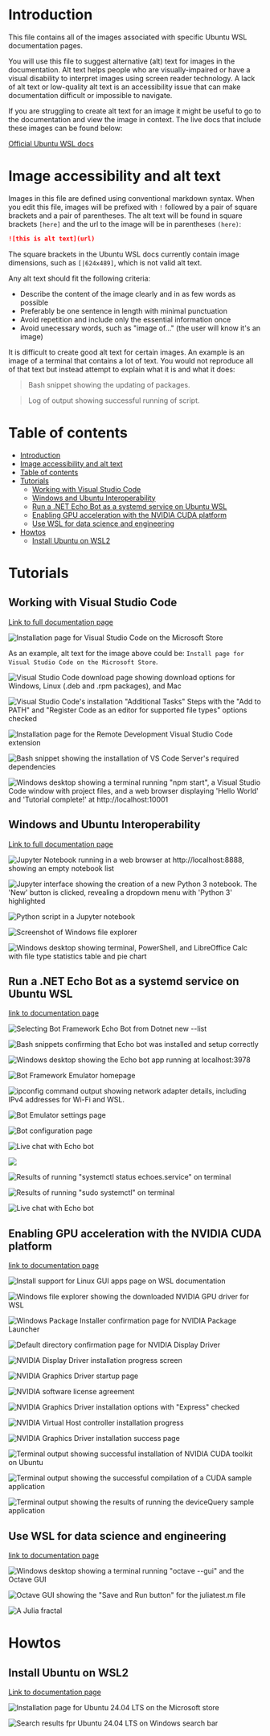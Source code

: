 # Introduction

This file contains all of the images associated with specific Ubuntu WSL documentation pages.

You will use this file to suggest alternative (alt) text for images in the documentation.
Alt text helps people who are visually-impaired or have a visual disability to interpret images using screen reader technology.
A lack of alt text or low-quality alt text is an accessibility issue that can make documentation difficult or impossible to navigate.

If you are struggling to create alt text for an image it might be
useful to go to the documentation and view the image in context.
The live docs that include these images can be found below:

[Official Ubuntu WSL docs](https://canonical-ubuntu-wsl.readthedocs-hosted.com/en/latest/)

# Image accessibility and alt text

Images in this file are defined using conventional markdown syntax.
When you edit this file, images will be prefixed with `!` followed by a pair of square brackets and a pair of parentheses. The alt text will be found in square brackets `[here]` and the url to the image will be in parentheses `(here)`:

```markdown
![this is alt text](url)
```

The square brackets in the Ubuntu WSL docs currently contain image dimensions, such as `[|624x489]`, which is not valid alt text.

Any alt text should fit the following criteria:

- Describe the content of the image clearly and in as few words as possible
- Preferably be one sentence in length with minimal punctuation
- Avoid repetition and include only the essential information once
- Avoid unecessary words, such as "image of..." (the user will know it's an image)

It is difficult to create good alt text for certain images.
An example is an image of a terminal that contains a lot of text.
You would not reproduce all of that text but instead attempt to
explain what it is and what it does:

> Bash snippet showing the updating of packages.

> Log of output showing successful running of script.

# Table of contents

- [Introduction](#introduction)
- [Image accessibility and alt text](#image-accessibility-and-alt-text)
- [Table of contents](#table-of-contents)
- [Tutorials](#tutorials)
  - [Working with Visual Studio Code](#working-with-visual-studio-code)
  - [Windows and Ubuntu Interoperability](#windows-and-ubuntu-interoperability)
  - [Run a .NET Echo Bot as a systemd service on Ubuntu WSL](#run-a-net-echo-bot-as-a-systemd-service-on-ubuntu-wsl)
  - [Enabling GPU acceleration with the NVIDIA CUDA platform](#enabling-gpu-acceleration-with-the-nvidia-cuda-platform)
  - [Use WSL for data science and engineering](#use-wsl-for-data-science-and-engineering)
- [Howtos](#howtos)
  - [Install Ubuntu on WSL2](#install-ubuntu-on-wsl2)

# Tutorials

## Working with Visual Studio Code

[Link to full documentation page](https://canonical-ubuntu-wsl.readthedocs-hosted.com/en/latest/tutorials/vscode/) 

![Installation page for Visual Studio Code on the Microsoft Store](https://github.com/ubuntu/WSL/blob/main/docs/tutorials/assets/vscode/msstore.png?raw=true)

As an example, alt text for the image above could be: `Install page for Visual Studio Code on the Microsoft Store`.

![Visual Studio Code download page showing download options for Windows, Linux (.deb and .rpm packages), and Mac](https://github.com/ubuntu/WSL/blob/main/docs/tutorials/assets/vscode/download-vs-code.png?raw=true)

![Visual Studio Code's installation "Additional Tasks" Steps with the "Add to PATH" and "Register Code as an editor for supported file types" options checked](https://github.com/ubuntu/WSL/blob/main/docs/tutorials/assets/vscode/aditional-tasks.png?raw=true)

![Installation page for the Remote Development Visual Studio Code extension](https://github.com/ubuntu/WSL/blob/main/docs/tutorials/assets/vscode/remote-extension.png?raw=true)

![Bash snippet showing the installation of VS Code Server's required dependencies](https://github.com/ubuntu/WSL/blob/main/docs/tutorials/assets/vscode/downloading-vscode-server.png?raw=true)

![Windows desktop showing a terminal running "npm start", a Visual Studio Code window with project files, and a web browser displaying 'Hello World' and 'Tutorial complete!' at http://localhost:10001](https://github.com/ubuntu/WSL/blob/main/docs/tutorials/assets/vscode/hello-world.png?raw=true)

## Windows and Ubuntu Interoperability

[Link to full documentation page](https://canonical-ubuntu-wsl.readthedocs-hosted.com/en/latest/tutorials/interop/)

![Jupyter Notebook running in a web browser at http://localhost:8888, showing an empty notebook list](https://github.com/ubuntu/WSL/blob/main/docs/tutorials/assets/interop/jupyter.png?raw=true)

![Jupyter interface showing the creation of a new Python 3 notebook. The 'New' button is clicked, revealing a dropdown menu with 'Python 3' highlighted](https://github.com/ubuntu/WSL/blob/main/docs/tutorials/assets/interop/jupyter-python.jpg?raw=true)

![Python script in a Jupyter notebook](https://github.com/ubuntu/WSL/blob/main/docs/tutorials/assets/interop/jupyter-script.png?raw=true)

![Screenshot of Windows file explorer](https://github.com/ubuntu/WSL/blob/main/docs/tutorials/assets/interop/ubuntu-home.png?raw=true)

![Windows desktop showing terminal, PowerShell, and LibreOffice Calc with file type statistics table and pie chart](https://github.com/ubuntu/WSL/blob/main/docs/tutorials/assets/interop/spreadsheet.png?raw=true)

## Run a .NET Echo Bot as a systemd service on Ubuntu WSL

[link to documentation page](https://canonical-ubuntu-wsl.readthedocs-hosted.com/en/latest/tutorials/dotnet-systemd/)

![Selecting Bot Framework Echo Bot from Dotnet new --list](https://github.com/ubuntu/WSL/blob/main/docs/tutorials/assets/dotnet-systemd/templates.png?raw=true)

![Bash snippets confirming that Echo bot was installed and setup correctly](https://github.com/ubuntu/WSL/blob/main/docs/tutorials/assets/dotnet-systemd/welcome-to-dotnet.png?raw=true)

![Windows desktop showing the Echo bot app running at localhost:3978](https://github.com/ubuntu/WSL/blob/main/docs/tutorials/assets/dotnet-systemd/your-bot-is-ready.png?raw=true)

![Bot Framework Emulator homepage](https://github.com/ubuntu/WSL/blob/main/docs/tutorials/assets/dotnet-systemd/bot-framework-emulator.png?raw=true)

![ipconfig command output showing network adapter details, including IPv4 addresses for Wi-Fi and WSL.](https://github.com/ubuntu/WSL/blob/main/docs/tutorials/assets/dotnet-systemd/ipconfig.png?raw=true)

![Bot Emulator settings page](https://github.com/ubuntu/WSL/blob/main/docs/tutorials/assets/dotnet-systemd/emulator-settings.png?raw=true)

![Bot configuration page](https://github.com/ubuntu/WSL/blob/main/docs/tutorials/assets/dotnet-systemd/open-a-bot.png?raw=true)

![Live chat with Echo bot](https://github.com/ubuntu/WSL/blob/main/docs/tutorials/assets/dotnet-systemd/start-chatting.png?raw=true)

![](https://github.com/ubuntu/WSL/blob/main/docs/tutorials/assets/dotnet-systemd/program-cs.png?raw=true)

![Results of running "systemctl status echoes.service" on terminal](https://github.com/ubuntu/WSL/blob/main/docs/tutorials/assets/dotnet-systemd/systemctl-status-inactive.png?raw=true)

![Results of running "sudo systemctl" on terminal](https://github.com/ubuntu/WSL/blob/main/docs/tutorials/assets/dotnet-systemd/systemctl-status-running.png?raw=true)

![Live chat with Echo bot](https://github.com/ubuntu/WSL/blob/main/docs/tutorials/assets/dotnet-systemd/start-chatting-service.png?raw=true)

## Enabling GPU acceleration with the NVIDIA CUDA platform

[link to documentation page](https://canonical-ubuntu-wsl.readthedocs-hosted.com/en/latest/tutorials/gpu-cuda/#)

![Install support for Linux GUI apps page on WSL documentation](https://github.com/ubuntu/WSL/blob/main/docs/tutorials/assets/gpu-cuda/install-drivers.png?raw=true)

![Windows file explorer showing the downloaded NVIDIA GPU driver for WSL](https://github.com/ubuntu/WSL/blob/main/docs/tutorials/assets/gpu-cuda/downloads-folder.png?raw=true)

![Windows Package Installer confirmation page for NVIDIA Package Launcher](https://github.com/ubuntu/WSL/blob/main/docs/tutorials/assets/gpu-cuda/nvidia-allow-changes.png?raw=true)

![Default directory confirmation page for NVIDIA Display Driver](https://github.com/ubuntu/WSL/blob/main/docs/tutorials/assets/gpu-cuda/default-dir.png?raw=true)

![NVIDIA Display Driver installation progress screen](https://github.com/ubuntu/WSL/blob/main/docs/tutorials/assets/gpu-cuda/please-wait-install.png?raw=true)

![NVIDIA Graphics Driver startup page](https://github.com/ubuntu/WSL/blob/main/docs/tutorials/assets/gpu-cuda/splash-screen.png?raw=true)

![NVIDIA software license agreement](https://github.com/ubuntu/WSL/blob/main/docs/tutorials/assets/gpu-cuda/license.png?raw=true)

![NVIDIA Graphics Driver installation options with "Express" checked](https://github.com/ubuntu/WSL/blob/main/docs/tutorials/assets/gpu-cuda/installation-options.png?raw=true)

![NVIDIA Virtual Host controller installation progress](https://github.com/ubuntu/WSL/blob/main/docs/tutorials/assets/gpu-cuda/installing.png?raw=true)

![NVIDIA Graphics Driver installation success page](https://github.com/ubuntu/WSL/blob/main/docs/tutorials/assets/gpu-cuda/install-finished.png?raw=true)

![Terminal output showing successful installation of NVIDIA CUDA toolkit on Ubuntu](https://github.com/ubuntu/WSL/blob/main/docs/tutorials/assets/gpu-cuda/done-done.png?raw=true)

![Terminal output showing the successful compilation of a CUDA sample application](https://github.com/ubuntu/WSL/blob/main/docs/tutorials/assets/gpu-cuda/make.png?raw=true)

![Terminal output showing the results of running the deviceQuery sample application](https://github.com/ubuntu/WSL/blob/main/docs/tutorials/assets/gpu-cuda/device-query.png?raw=true)

## Use WSL for data science and engineering

[link to documentation page](https://canonical-ubuntu-wsl.readthedocs-hosted.com/en/latest/tutorials/data-science-and-engineering/)

![Windows desktop showing a terminal running "octave --gui" and the Octave GUI](https://github.com/ubuntu/WSL/blob/main/docs/tutorials/assets/data-science-engineering/octave.png?raw=true)

![Octave GUI showing the "Save and Run button" for the juliatest.m file](https://github.com/ubuntu/WSL/blob/main/docs/tutorials/assets/data-science-engineering/save-file.png?raw=true)

![A Julia fractal](https://github.com/ubuntu/WSL/blob/main/docs/tutorials/assets/data-science-engineering/julia-fractal.png?raw=true)

# Howtos

## Install Ubuntu on WSL2

[Link to documentation page](https://canonical-ubuntu-wsl.readthedocs-hosted.com/en/latest/guides/install-ubuntu-wsl2/)

![Installation page for Ubuntu 24.04 LTS on the Microsoft store](https://github.com/ubuntu/WSL/blob/main/docs/guides/assets/install-ubuntu-wsl2/choose-distribution.png?raw=true)

![Search results fpr Ubuntu 24.04 LTS on Windows search bar](https://github.com/ubuntu/WSL/blob/main/docs/guides/assets/install-ubuntu-wsl2/search-ubuntu-windows.png?raw=true)

